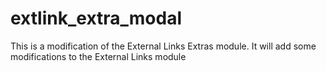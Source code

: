 # extlink_extra_modal
This is a modification of the External Links Extras module. It will add some modifications to the External Links module
